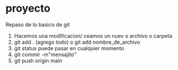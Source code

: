 # proyecto
Repaso de lo basico de git
1. Hacemos una modificacion/ ceamos un nuev o archivo o carpeta
2. git add . (agrego todo)  o git add nombre_de_archivo
3. git status puede pasar en cualquier momento
4. git commir -m"mensajito"
5. git push origin main 
